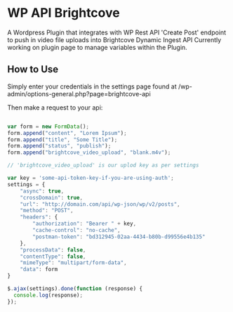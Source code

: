 # WP API Brightcove

A Wordpress Plugin that integrates with WP Rest API 'Create Post' endpoint to push in video file uploads into Brightcove Dynamic Ingest API Currently working on plugin page to manage variables within the Plugin.

## How to Use

Simply enter your credentials in the settings page found at /wp-admin/options-general.php?page=brightcove-api

Then make a request to your api:

```js

var form = new FormData();
form.append("content", "Lorem Ipsum");
form.append("title", "Some Title");
form.append("status", "publish");
form.append("brightcove_video_upload", "blank.m4v");

// 'brightcove_video_upload' is our uplod key as per settings

var key = 'some-api-token-key-if-you-are-using-auth';
settings = {
	"async": true,
	"crossDomain": true,
	"url": "http://domain.com/api/wp-json/wp/v2/posts",
	"method": "POST",
	"headers": {
		"authorization": "Bearer " + key,
		"cache-control": "no-cache",
		"postman-token": "bd312945-02aa-4434-b80b-d99556e4b135"
	},
	"processData": false,
	"contentType": false,
	"mimeType": "multipart/form-data",
	"data": form
}

$.ajax(settings).done(function (response) {
  console.log(response);
});

``` 

